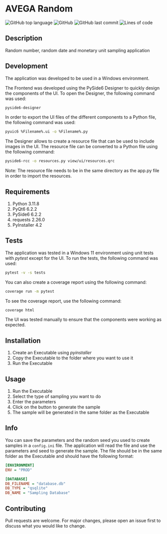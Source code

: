 # AVEGA Random 

![GitHub top language](https://img.shields.io/github/languages/top/tlex-web/avega_sampling)
![GitHub](https://img.shields.io/github/license/tlex-web/avega_sampling)
![GitHub last commit](https://img.shields.io/github/last-commit/tlex-web/avega_sampling)
![Lines of code](https://img.shields.io/tokei/lines/github/tlex-web/avega_sampling)


## Description
Random number, random date and monetary unit sampling application

## Development
The application was developed to be used in a Windows environment.

The Frontend was developed using the PySide6 Designer to quickly design the components of the UI. To open the Designer, the following command was used:

```bash
pyside6-designer
``` 

In order to export the UI files of the different components to a Python file, the following command was used:

```bash
pyuic6 %Filename%.ui -o %Filename%.py
```

The Designer allows to create a resource file that can be used to include images in the UI. The resource file can be converted to a Python file using the following command:

```bash
pyside6-rcc -o resources.py view/ui/resources.qrc
```

Note: The resource file needs to be in the same directory as the app.py file in order to import the resources.

## Requirements
1. Python 3.11.8
2. PyQt6 6.2.2
3. PySide6 6.2.2
4. requests 2.26.0
5. PyInstaller 4.2

## Tests
The application was tested in a Windows 11 environment using unit tests with *pytest* except for the UI. To run the tests, the following command was used:

```bash
pytest -v -s tests
```

You can also create a coverage report using the following command:

```bash
coverage run -m pytest
```

To see the coverage report, use the following command:

```bash
coverage html
```

The UI was tested manually to ensure that the components were working as expected.

## Installation
1. Create an Executable using *pyinstaller*
2. Copy the Executable to the folder where you want to use it
3. Run the Executable

## Usage
1. Run the Executable
2. Select the type of sampling you want to do
3. Enter the parameters
4. Click on the button to generate the sample
5. The sample will be generated in the same folder as the Executable

## Info 
You can save the parameters and the random seed you used to create samples in a ``config.ini`` file. The application will read the file and use the parameters and seed to generate the sample. The file should be in the same folder as the Executable and should have the following format:

```ini
[ENVIRONMENT]
ENV = "PROD"

[DATABASE]
DB_FILENAME = "database.db"
DB_TYPE = "qsqlite"
DB_NAME = "Sampling Database"

```

## Contributing
Pull requests are welcome. For major changes, please open an issue first to discuss what you would like to change.